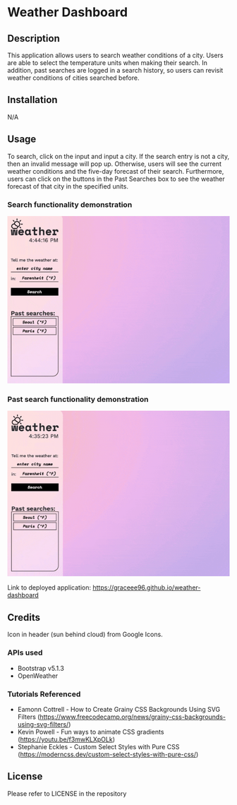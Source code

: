 # Weather Dashboard

## Description
This application allows users to search weather conditions of a city. Users are able to select the temperature units when making their search. In addition, past searches are logged in a search history, so users can revisit weather conditions of cities searched before.

## Installation
N/A

## Usage
To search, click on the input and input a city. If the search entry is not a city, then an invalid message will pop up. Otherwise, users will see the current weather conditions and the five-day forecast of their search. Furthermore, users can click on the buttons in the Past Searches box to see the weather forecast of that city in the specified units.

### Search functionality demonstration
![Search for a city](./assets/images/search-function.gif)

### Past search functionality demonstration
![Get weather forecast of a previously searched city](./assets/images/past-search-function.gif)

Link to deployed application: https://graceee96.github.io/weather-dashboard

## Credits
Icon in header (sun behind cloud) from Google Icons.

### APIs used
* Bootstrap v5.1.3
* OpenWeather

### Tutorials Referenced
* Eamonn Cottrell - How to Create Grainy CSS Backgrounds Using SVG Filters (https://www.freecodecamp.org/news/grainy-css-backgrounds-using-svg-filters/)
* Kevin Powell - Fun ways to animate CSS gradients (https://youtu.be/f3mwKLXpOLk)
* Stephanie Eckles - Custom Select Styles with Pure CSS (https://moderncss.dev/custom-select-styles-with-pure-css/)

## License
Please refer to LICENSE in the repository